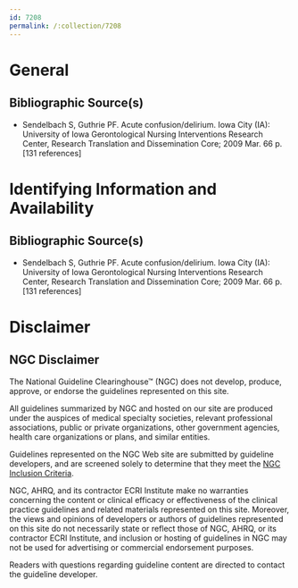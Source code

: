 ```yaml
---
id: 7208
permalink: /:collection/7208
---
```


# General

## Bibliographic Source(s)

- Sendelbach S, Guthrie PF. Acute confusion/delirium. Iowa City (IA): University of Iowa Gerontological Nursing Interventions Research Center, Research Translation and Dissemination Core; 2009 Mar. 66 p. [131 references]

# Identifying Information and Availability

## Bibliographic Source(s)

- Sendelbach S, Guthrie PF. Acute confusion/delirium. Iowa City (IA): University of Iowa Gerontological Nursing Interventions Research Center, Research Translation and Dissemination Core; 2009 Mar. 66 p. [131 references]

# Disclaimer

## NGC Disclaimer

The National Guideline Clearinghouse™ (NGC) does not develop, produce, approve, or endorse the guidelines represented on this site.

All guidelines summarized by NGC and hosted on our site are produced under the auspices of medical specialty societies, relevant professional associations, public or private organizations, other government agencies, health care organizations or plans, and similar entities.

Guidelines represented on the NGC Web site are submitted by guideline developers, and are screened solely to determine that they meet the [NGC Inclusion Criteria](/help-and-about/summaries/inclusion-criteria).

NGC, AHRQ, and its contractor ECRI Institute make no warranties concerning the content or clinical efficacy or effectiveness of the clinical practice guidelines and related materials represented on this site. Moreover, the views and opinions of developers or authors of guidelines represented on this site do not necessarily state or reflect those of NGC, AHRQ, or its contractor ECRI Institute, and inclusion or hosting of guidelines in NGC may not be used for advertising or commercial endorsement purposes.

Readers with questions regarding guideline content are directed to contact the guideline developer.

